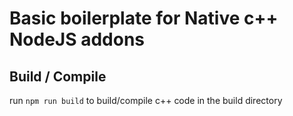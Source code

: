 # Basic boilerplate for Native c++ NodeJS addons

## Build / Compile
run `npm run build` to build/compile c++ code in the build directory
